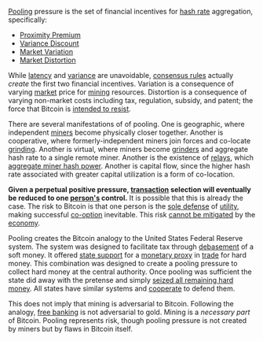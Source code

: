 [Pooling](Glossary#pooling) pressure is the set of financial incentives for [hash rate](Glossary#hash-rate) aggregation, specifically:

* [Proximity Premium](Proximity-Premium-Flaw)
* [Variance Discount](Variance-Discount-Flaw)
* [Market Variation](Glossary#variation)
* [Market Distortion](Glossary#distortion)

While [latency](Glossary#latency) and [variance](Glossary#variance) are unavoidable, [consensus rules](Glossary#consensus-rules) actually *create* the first two financial incentives. Variation is a consequence of varying [market](Glossary#market) price for [mining](Glossary#mine) resources. Distortion is a consequence of varying non-market costs including tax, regulation, subsidy, and patent; the force that Bitcoin is [intended to resist](Axiom-of-Resistance).

There are several manifestations of of pooling. One is geographic, where independent [miners](Glossary#miner) become physically closer together. Another is cooperative, where formerly-independent miners join forces and co-locate [grinding](Glossary#grind). Another is virtual, where miners become [grinders](Glossary#grinder) and aggregate hash rate to a single remote miner. Another is the existence of [relays](Glossary#relay), which [aggregate miner hash power](Relay-Fallacy). Another is capital flow, since the higher hash rate associated with greater capital utilization is a form of co-location. 

**Given a perpetual positive pressure, [transaction](Glossary#transaction) selection will eventually be reduced to one [person's](Glossary#person) control.** It is possible that this is already the case. The risk to Bitcoin is that one person is the [sole defense](Risk-Sharing-Principle) of [utility](Glossary#utility), making successful [co-option](Glossary#co-option) inevitable. This risk [cannot be mitigated](Balance-of-Power-Fallacy) by the [economy](Glossary#economy).

Pooling creates the Bitcoin analogy to the United States Federal Reserve system. The system was designed to facilitate tax through [debasement](https://en.wikipedia.org/wiki/Debasement) of a soft money. It offered [state support](https://en.wikipedia.org/wiki/Legal_tender) for a [monetary proxy](https://en.wikipedia.org/wiki/Federal_Reserve_Note) in [trade](Glossary#trade) for hard money. This combination was designed to create a pooling pressure to collect hard money at the central authority. Once pooling was sufficient the state did away with the pretense and simply [seized all remaining hard money](https://en.wikipedia.org/wiki/Executive_Order_6102). All states have similar systems and [cooperate](https://en.wikipedia.org/wiki/International_Monetary_Fund) to defend them.

This does not imply that mining is adversarial to Bitcoin. Following the analogy, [free banking](https://en.wikipedia.org/wiki/Free_banking) is not adversarial to gold. Mining is a *necessary part* of Bitcoin. Pooling represents risk, though pooling pressure is not created by miners but by flaws in Bitcoin itself.